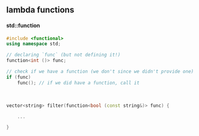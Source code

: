 <h2>lambda functions</h2>

<h4>std::function</h4>

```c++
#include <functional>
using namespace std;
```

```c++
// declaring `func` (but not defining it!)
function<int ()> func;

// check if we have a function (we don't since we didn't provide one)
if (func)
	func();	// if we did have a function, call it
```

<br>

```c++
vector<string> filter(function<bool (const string&)> func) {

	...

}
```

<aside class="notes">
</aside>
